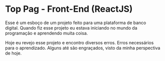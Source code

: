 # Top Pag - Front-End (ReactJS)

Esse é um esboço de um projeto feito para uma plataforma de banco digital. Quando fiz esse projeto eu estava iniciando no mundo da programação e aprendendo muita coisa.

Hoje eu revejo esse projeto e encontro diversos erros. Erros necessários para o aprendizado. Alguns até são engraçados, visto da minha perspectiva de hoje.
